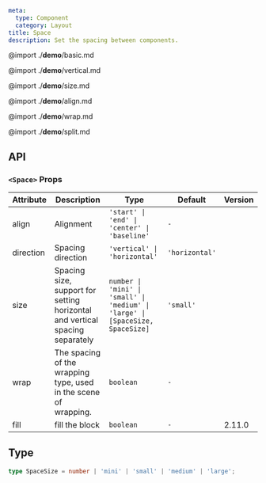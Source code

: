 ```yaml
meta:
  type: Component
  category: Layout
title: Space
description: Set the spacing between components.
```

@import ./**demo**/basic.md

@import ./**demo**/vertical.md

@import ./**demo**/size.md

@import ./**demo**/align.md

@import ./**demo**/wrap.md

@import ./**demo**/split.md

## API

### `<Space>` Props

|Attribute|Description|Type|Default|Version|
|---|---|---|---|---|
|align|Alignment|`'start' \| 'end' \| 'center' \| 'baseline'`|`-`||
|direction|Spacing direction|`'vertical' \| 'horizontal'`|`'horizontal'`||
|size|Spacing size, support for setting horizontal and vertical spacing separately|`number \| 'mini' \| 'small' \| 'medium' \| 'large' \| [SpaceSize, SpaceSize]`|`'small'`||
|wrap|The spacing of the wrapping type, used in the scene of wrapping.|`boolean`|`-`||
|fill|fill the block|`boolean`|`-`|2.11.0|

## Type

```ts
type SpaceSize = number | 'mini' | 'small' | 'medium' | 'large';
```